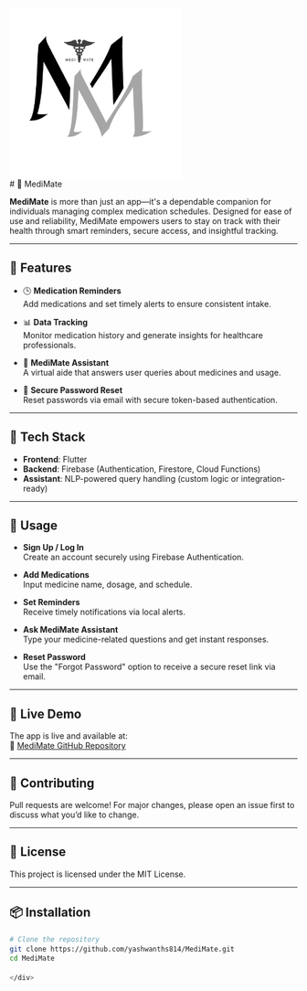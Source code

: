 <img align="center" width="300" height="300" src="images/MediMate.png">
<div>
# 💊 MediMate

**MediMate** is more than just an app—it's a dependable companion for individuals managing complex medication schedules. Designed for ease of use and reliability, MediMate empowers users to stay on track with their health through smart reminders, secure access, and insightful tracking.

---

## 🚀 Features

- 🕒 **Medication Reminders**  
  Add medications and set timely alerts to ensure consistent intake.

- 📊 **Data Tracking**  
  Monitor medication history and generate insights for healthcare professionals.

- 🧠 **MediMate Assistant**  
  A virtual aide that answers user queries about medicines and usage.

- 🔐 **Secure Password Reset**  
  Reset passwords via email with secure token-based authentication.

---

## 🧰 Tech Stack

- **Frontend**: Flutter  
- **Backend**: Firebase (Authentication, Firestore, Cloud Functions)  
- **Assistant**: NLP-powered query handling (custom logic or integration-ready)

---

## 🧪 Usage

- **Sign Up / Log In**  
  Create an account securely using Firebase Authentication.

- **Add Medications**  
  Input medicine name, dosage, and schedule.

- **Set Reminders**  
  Receive timely notifications via local alerts.

- **Ask MediMate Assistant**  
  Type your medicine-related questions and get instant responses.

- **Reset Password**  
  Use the "Forgot Password" option to receive a secure reset link via email.

---

## 📱 Live Demo

The app is live and available at:  
🔗 [MediMate GitHub Repository](https://github.com/yashwanths814/MediMate)

---

## 🤝 Contributing

Pull requests are welcome! For major changes, please open an issue first to discuss what you’d like to change.

---

## 📄 License

This project is licensed under the MIT License.

---

## 📦 Installation

```bash
# Clone the repository
git clone https://github.com/yashwanths814/MediMate.git
cd MediMate

</div>




